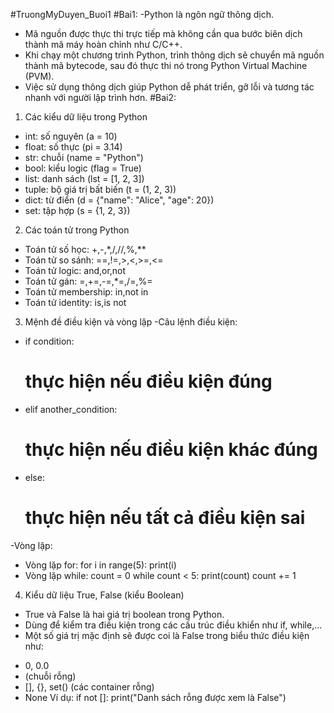 #TruongMyDuyen_Buoi1
#Bai1:
-Python là ngôn ngữ thông dịch.
+ Mã nguồn được thực thi trực tiếp mà không cần qua bước biên dịch thành mã máy hoàn chỉnh như C/C++.
+ Khi chạy một chương trình Python, trình thông dịch sẽ chuyển mã nguồn thành mã bytecode, sau đó thực thi nó trong Python Virtual Machine (PVM).
+ Việc sử dụng thông dịch giúp Python dễ phát triển, gỡ lỗi và tương tác nhanh với người lập trình hơn.
#Bai2:
1. Các kiểu dữ liệu trong Python
- int: số nguyên (a = 10)
- float: số thực (pi = 3.14)
- str: chuỗi (name = "Python")
- bool: kiểu logic (flag = True)
- list: danh sách (lst = [1, 2, 3])
- tuple: bộ giá trị bất biến (t = (1, 2, 3))
- dict: từ điển (d = {"name": "Alice", "age": 20})
- set: tập hợp (s = {1, 2, 3})
2. Các toán tử trong Python
- Toán tử số học: +,-,*,/,//,%,**
- Toán tử so sánh: ==,!=,>,<,>=,<=
- Toán tử logic: and,or,not
- Toán tử gán: =,+=,-=,*=,/=,%=
- Toán tử membership: in,not in
- Toán tử identity: is,is not
 3. Mệnh đề điều kiện và vòng lặp
-Câu lệnh điều kiện:
+ if condition:
    # thực hiện nếu điều kiện đúng
+ elif another_condition:
    # thực hiện nếu điều kiện khác đúng
+ else:
    # thực hiện nếu tất cả điều kiện sai
-Vòng lặp:
+ Vòng lặp for:
for i in range(5):
    print(i)
+ Vòng lặp while:
count = 0
while count < 5:
    print(count)
    count += 1
4. Kiểu dữ liệu True, False (kiểu Boolean)
- True và False là hai giá trị boolean trong Python.
- Dùng để kiểm tra điều kiện trong các cấu trúc điều khiển như if, while,...
- Một số giá trị mặc định sẽ được coi là False trong biểu thức điều kiện như: 
+ 0, 0.0
+ (chuỗi rỗng)
+ [], {}, set() (các container rỗng)
+ None
Ví dụ:
if not []:
    print("Danh sách rỗng được xem là False")

